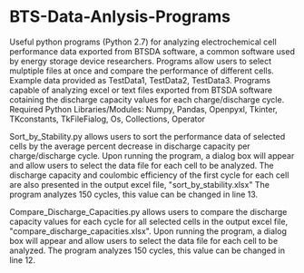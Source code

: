 # BTS-Data-Anlysis-Programs
Useful python programs (Python 2.7) for analyzing electrochemical cell performance data exported from BTSDA software, a common software used  by energy storage device researchers. Programs allow users to select mulptiple files at once and compare the performance of different cells.
Example data provided as TestData1, TestData2, TestData3.
Programs capable of analyzing excel or text files exported from BTSDA software cotaining the discharge capacity values for each charge/discharge cycle.
Required Python Libraries/Modules: Numpy, Pandas, Openpyxl, Tkinter, TKconstants, TkFileFialog, Os, Collections, Operator

Sort_by_Stability.py allows users to sort the performance data of selected cells by the average percent decrease in discharge capacity per charge/discharge cycle. Upon running the program, a dialog box will appear and allow users to select the data file for each cell to be analyzed. The discharge capacity and coulombic efficiency of the first cycle for each cell are also presented in the output excel file, "sort_by_stability.xlsx" The program analyzes 150 cycles, this value can be changed in line 13.

Compare_Discharge_Capacities.py allows users to compare the discharge capacity values for each cycle for all selected cells in the output excel file, "compare_discharge_capacities.xlsx". Upon running the program, a dialog box will appear and allow users to select the data file for each cell to be analyzed. The program analyzes 150 cycles, this value can be changed in line 12.
